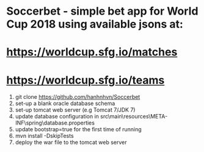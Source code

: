# Soccerbet - simple bet app for World Cup 2018 using available jsons at:
# https://worldcup.sfg.io/matches
# https://worldcup.sfg.io/teams

1. git clone https://github.com/hanhnhvn/Soccerbet
2. set-up a blank oracle database schema
3. set-up tomcat web server (e.g Tomcat 7/JDK 7)
4. update database configuration in src\main\resources\META-INF\spring\database.properties
5. update bootstrap=true for the first time of running
6. mvn install -DskipTests
7. deploy the war file to the tomcat web server
